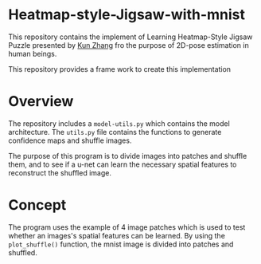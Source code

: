 # Heatmap-style-Jigsaw-with-mnist
This repository contains the implement of Learning Heatmap-Style Jigsaw Puzzle presented by [Kun Zhang](https://arxiv.org/abs/2012.07101) fro the purpose of 2D-pose estimation in human beings.

This repository provides a frame work to create this implementation

# Overview

The repository includes a ```model-utils.py``` which contains the model architecture. The ```utils.py``` file contains the functions to generate confidence maps and shuffle images. 

The purpose of this program is to divide images into patches and shuffle them, and to see if a u-net can learn the necessary spatial features to reconstruct the shuffled image.

# Concept

The program uses the example of 4 image patches which is used to test whether an images's spatial features can be learned. By using the ```plot_shuffle()``` function, the mnist image is divided into patches and shuffled.
